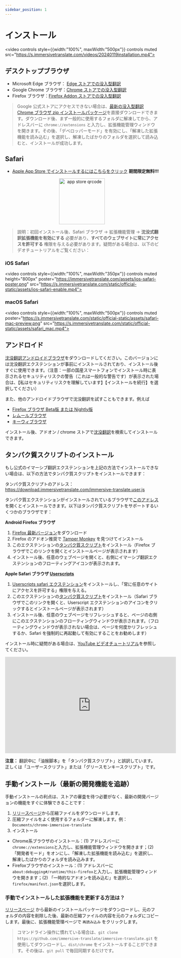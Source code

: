 ```yaml
---
sidebar_position: 1
---
```


# インストール

<video
controls style={{width:"100%", maxWidth:"500px"}}
controls
muted
src="https://s.immersivetranslate.com/videos/20240119installation.mp4"></video>

## デスクトップブラウザ

- Microsoft Edge ブラウザ： [Edge ストアでの没入型翻訳](https://microsoftedge.microsoft.com/addons/detail/amkbmndfnliijdhojkpoglbnaaahippg)
- Google Chrome ブラウザ：[Chrome ストアでの没入型翻訳](https://chrome.google.com/webstore/detail/immersive-translate/bpoadfkcbjbfhfodiogcnhhhpibjhbnh)
- Firefox ブラウザ：[Firefox Addon ストアでの没入型翻訳](https://addons.mozilla.org/zh-CN/firefox/addon/immersive-translate/)

> Google 公式ストアにアクセスできない場合は、[最新の没入型翻訳 Chrome ブラウザ zip インストールパッケージ](https://download.immersivetranslate.com/latest/chrome-immersive-translate.zip)を直接ダウンロードできます。ダウンロード後、まず一般的に使用するフォルダに解凍してから、アドレスバーに `chrome://extensions` と入力し、拡張機能管理ウィンドウを開きます。その後、「デベロッパーモード」を有効にし、「解凍した拡張機能を読み込む」を選択し、解凍したばかりのフォルダを選択して読み込むと、インストールが成功します。

## Safari

- [Apple App Store でインストールするにはこちらをクリック](https://apps.apple.com/app/immersive-translate/id6447957425) **期間限定無料!!!**

<div align="center">
<img src="https://s.immersivetranslate.com/static/official-static/assets/immersive-app-store.png" width="150" alt="app store qrcode"/>
</div>

> 説明：初回インストール後、Safari ブラウザ -> 拡張機能管理 -> **沈没式翻訳拡張機能を有効にする** 必要があり、**すべてのウェブサイトに常にアクセスを許可する** 権限を与える必要があります。疑問がある場合は、以下のビデオチュートリアルをご覧ください：

### iOS Safari

<video
controls style={{width:"100%", maxWidth:"350px"}}
controls
muted
height="800px"
poster="https://immersivetranslate.com/assets/ios-safari-poster.png" src="https://s.immersivetranslate.com/static/official-static/assets/ios-safari-enable.mp4"></video>

### macOS Safari

<video
controls style={{width:"100%", maxWidth:"500px"}}
controls
muted
poster="https://s.immersivetranslate.com/static/official-static/assets/safari-mac-preview.png" src="https://s.immersivetranslate.com/static/official-static/assets/safari_mac.mp4"></video>

## アンドロイド

[沈没翻訳アンドロイドブラウザ](/android/)をダウンロードしてください。このバージョンには沈没翻訳エクステンションが事前にインストールされており、インストール後すぐに使用できます。（注意：一部の国産スマートフォンでインストール時に表示されるセキュリティリスクの警告（これは一般的な警告です）が表示された場合は、【私はセキュリティリスクを理解しています】【インストールを続行】を選択してください）

また、他のアンドロイドブラウザで沈没翻訳を試すこともできます。例えば

- [Firefox ブラウザ Beta版 または Nightly版](https://www.mozilla.org/zh-CN/firefox/channel/android/)
- [レムールブラウザ](https://lemurbrowser.com/app/zh/)
- [キーウィブラウザ](https://kiwibrowser.com/)

インストール後、アドオン / chrome ストアで[沈没翻訳](https://chrome.google.com/webstore/detail/immersive-translate/bpoadfkcbjbfhfodiogcnhhhpibjhbnh)を検索してインストールできます。

## タンパク質スクリプトのインストール

もし公式のイマーシブ翻訳エクステンションを上記の方法でインストールできない場合は、以下の方法でタンパク質スクリプトをインストールできます：

タンパク質スクリプトのアドレス： https://download.immersivetranslate.com/immersive-translate.user.js

タンパク質エクステンションがインストールされているブラウザで[このアドレス](https://download.immersivetranslate.com/immersive-translate.user.js)を開くとインストールできます。以下はタンパク質スクリプトをサポートするいくつかのブラウザです：

**Android Firefox ブラウザ**

1. [Firefox 最新バージョン](https://www.firefox.com.cn/download/#product-android-release)をダウンロード
2. Firefox のアドオン推奨で [Tamper Monkey](https://www.tampermonkey.net/) を見つけてインストール
3. このエクステンションの[タンパク質スクリプト](https://download.immersivetranslate.com/immersive-translate.user.js)をインストール（Firefox ブラウザでこのリンクを開くとインストールページが表示されます）
4. インストール後、任意のウェブページを開くと、右側にイマーシブ翻訳エクステンションのフローティングアイコンが表示されます。

**Apple Safari ブラウザ [Userscripts](https://itunes.apple.com/us/app/userscripts/id1463298887)**

1. [Userscripts safari エクステンション](https://itunes.apple.com/us/app/userscripts/id1463298887)をインストールし、「常に任意のサイトにアクセスを許可する」権限を与える。
2. このエクステンションの[タンパク質スクリプト](https://download.immersivetranslate.com/immersive-translate.user.js)をインストール（Safari ブラウザでこのリンクを開くと、Userscript エクステンションのアイコンをクリックするとインストールページが表示されます）
3. インストール後、任意のウェブページをリフレッシュすると、ページの右側にこのエクステンションのフローティングウィンドウが表示されます。（フローティングウィンドウが表示されない場合は、ページを何度かリフレッシュするか、Safari を強制的に再起動して有効にすることをお勧めします）

インストール時に疑問がある場合は、[YouTube ビデオチュートリアル](https://www.youtube.com/watch?v=IWOFFWDfZGY)を参照してください。

<iframe width="560" height="315" src="https://www.youtube.com/embed/IWOFFWDfZGY" title="YouTube video player" frameborder="0" allow="accelerometer; autoplay; clipboard-write; encrypted-media; gyroscope; picture-in-picture; web-share" allowfullscreen></iframe>

**注意：** 翻訳中に「油猴脚本」を「タンパク質スクリプト」と誤訳しています。正しくは「ユーザースクリプト」または「グリースモンキースクリプト」です。

## 手動インストール（最新の開発機能を追跡）

手動インストールの利点は、ストアの審査を待つ必要がなく、最新の開発バージョンの機能をすぐに体験できることです：

1. [リリースページ](https://github.com/immersive-translate/immersive-translate/releases/)から圧縮ファイルをダウンロードします。
2. 圧縮ファイルをよく使用するフォルダーに解凍します。例：`Documents/chrome-immersive-translate`
3. インストール

- Chrome系ブラウザのインストール：(1) アドレスバーに`chrome://extensions`と入力し、拡張機能管理ウィンドウを開きます；(2) 「開発者モード」をオンにし、「解凍した拡張機能を読み込む」を選択し、解凍したばかりのフォルダを読み込みます。
- Firefoxブラウザのインストール：(1) アドレスバーに`about:debugging#/runtime/this-firefox`と入力し、拡張機能管理ウィンドウを開きます；(2) 「一時的なアドオンを読み込む」を選択し、`firefox/manifest.json`を選択します。

### 手動でインストールした拡張機能を更新する方法は？

[リリースページ](https://github.com/immersive-translate/immersive-translate/releases/) から最新のインストールパッケージをダウンロードし、元のフォルダの内容を削除した後、最新の圧縮ファイルの内容を元のフォルダにコピーします。最後に、拡張機能管理ページで `再読み込み` をクリックします。

> コマンドライン操作に慣れている場合は、`git clone https://github.com/immersive-translate/immersive-translate.git` を使用してダウンロードし、`dist/chrome` をインストールすることができます。その後は、`git pull` で毎回同期するだけです。
